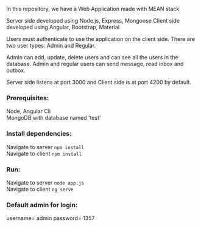 In this repository, we have a Web Application made with MEAN stack.

Server side developed using Node.js, Express, Mongoose
Client side developed using Angular, Bootstrap, Material

Users must authenticate to use the application on the client side. There are two user types: Admin and Regular.

Admin can add, update, delete users and can see all the users in the database.
Admin and regular users can send message, read inbox and outbox.

Server side listens at port 3000 and Client side is at port 4200 by default.

### Prerequisites:
Node, Angular Cli\
MongoDB with database named 'test'

### Install dependencies:
Navigate to server `npm install`\
Navigate to client `npm install`

### Run:
Navigate to server `node app.js`\
Navigate to client `ng serve`

### Default admin for login:
username= admin
password= 1357
